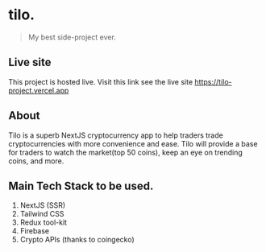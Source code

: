 # tilo.
> My best side-project ever.

## Live site
This project is hosted live. Visit this link see the live site https://tilo-project.vercel.app

## About
Tilo is a superb NextJS cryptocurrency app to help traders trade cryptocurrencies with more convenience and ease. Tilo will provide a base for traders to watch the market(top 50 coins), keep an eye on trending coins, and more.

## Main Tech Stack to be used.
1. NextJS (SSR)
2. Tailwind CSS
3. Redux tool-kit
4. Firebase
5. Crypto APIs (thanks to coingecko)
